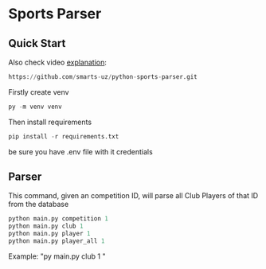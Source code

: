 # Sports Parser

## Quick Start



Also check video [explanation](https://t.me/c/1928723945/42232/47311):





```python
https://github.com/smarts-uz/python-sports-parser.git
```
 Firstly create venv 
 ```python
py -m venv venv
```
 Then install requirements
```python
pip install -r requirements.txt
```
be sure you have .env file with it credentials

## Parser
This command, given an competition ID, will parse all Club Players of that ID from the database  
```python 
python main.py competition 1
python main.py club 1
python main.py player 1
python main.py player_all 1
```
Example:  "py main.py club 1 "











